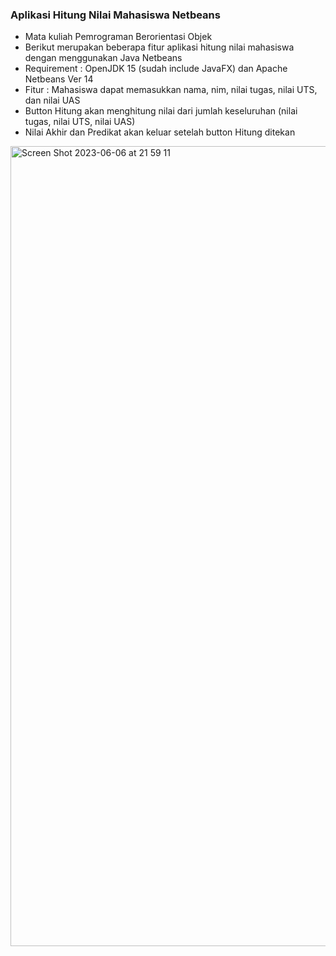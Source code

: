 <h3>Aplikasi Hitung Nilai Mahasiswa Netbeans</h3>

- Mata kuliah Pemrograman Berorientasi Objek
- Berikut merupakan beberapa fitur aplikasi hitung nilai mahasiswa dengan menggunakan Java Netbeans
- Requirement : OpenJDK 15 (sudah include JavaFX) dan Apache Netbeans Ver 14
- Fitur : Mahasiswa dapat memasukkan nama, nim, nilai tugas, nilai UTS, dan nilai UAS
- Button Hitung akan menghitung nilai dari jumlah keseluruhan (nilai tugas, nilai UTS, nilai UAS) 
- Nilai Akhir dan Predikat akan keluar setelah button Hitung ditekan

<img width="1280" alt="Screen Shot 2023-06-06 at 21 59 11" src="https://github.com/FidelaAzzahra/hitung_nilai_mahasiswa/assets/114632917/b92fad35-7a79-4603-951f-f21081842e73">

